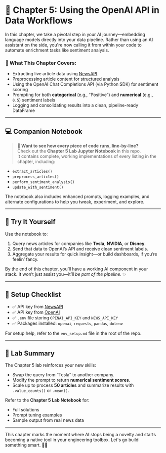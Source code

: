 
# 📘 Chapter 5: Using the OpenAI API in Data Workflows

In this chapter, we take a pivotal step in your AI journey—embedding language models directly into your data pipeline. Rather than using an AI assistant on the side, you're now calling it from within your code to automate enrichment tasks like sentiment analysis.

### 🧠 What This Chapter Covers:
- Extracting live article data using [NewsAPI](https://newsapi.org)
- Preprocessing article content for structured analysis
- Using the OpenAI Chat Completions API (via Python SDK) for sentiment scoring
- Prompting for both **categorical** (e.g., “Positive”) and **numerical** (e.g., `0.5`) sentiment labels
- Logging and consolidating results into a clean, pipeline-ready DataFrame

---

## 💻 Companion Notebook

> **🧪 Want to see how every piece of code runs, line-by-line?**  
> Check out the **Chapter 5 Lab Jupyter Notebook** in this repo.  
> It contains complete, working implementations of every listing in the chapter, including:
- `extract_articles()`
- `preprocess_articles()`
- `perform_sentiment_analysis()`
- `update_with_sentiment()`

The notebook also includes enhanced prompts, logging examples, and alternate configurations to help you tweak, experiment, and explore.

---

## 🚀 Try It Yourself

Use the notebook to:
1. Query news articles for companies like **Tesla**, **NVIDIA**, or **Disney**.
2. Send that data to OpenAI’s API and receive clean sentiment labels.
3. Aggregate your results for quick insight—or build dashboards, if you’re feelin’ fancy.

By the end of this chapter, you’ll have a working AI component in your stack. It won’t just assist you—it’ll *be part of the pipeline*. ✨

---

## 🔐 Setup Checklist

- ✅ API key from [NewsAPI](https://newsapi.org)
- ✅ API key from [OpenAI](https://platform.openai.com/)
- ✅ `.env` file storing `OPENAI_API_KEY` and `NEWS_API_KEY`
- ✅ Packages installed: `openai`, `requests`, `pandas`, `dotenv`

For setup help, refer to the `env_setup.md` file in the root of the repo.

---

## 🧪 Lab Summary

The Chapter 5 lab reinforces your new skills:
- Swap the query from “Tesla” to another company.
- Modify the prompt to return **numerical sentiment scores**.
- Scale up to process **50 articles** and summarize results with `.value_counts()` or `.mean()`.

Refer to the **Chapter 5 Lab Notebook** for:
- Full solutions
- Prompt tuning examples
- Sample output from real news data

---

This chapter marks the moment where AI stops being a novelty and starts becoming a native tool in your engineering toolbox. Let's go build something smart. 🔧🧠
